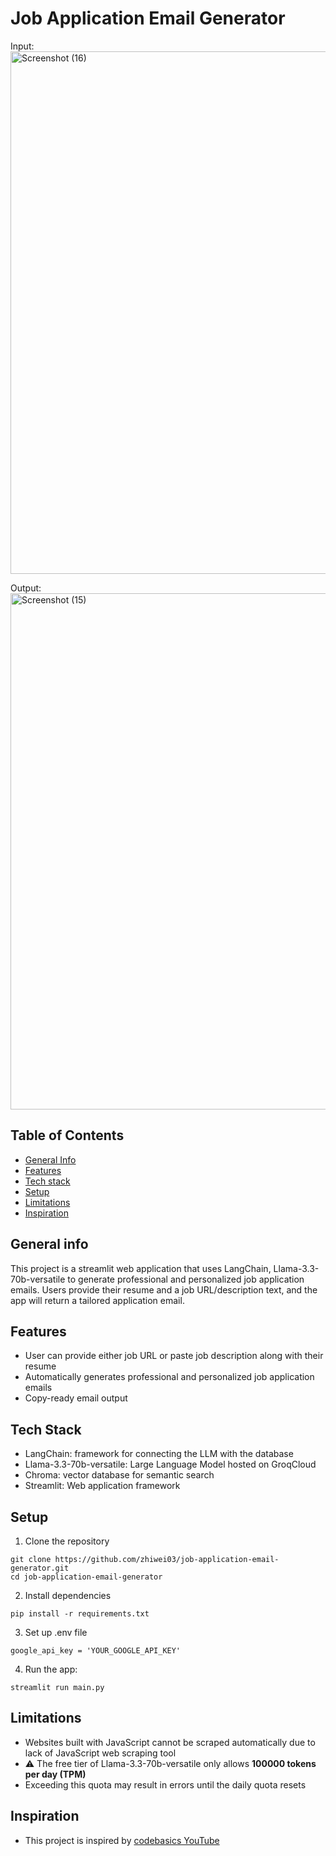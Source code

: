 # Job Application Email Generator

Input:
<img width="1920" height="836" alt="Screenshot (16)" src="https://github.com/user-attachments/assets/106d1f83-785f-4668-964b-6b08a16ffaef" />

Output:
<img width="1920" height="826" alt="Screenshot (15)" src="https://github.com/user-attachments/assets/e501ef67-b986-4998-9897-dbe8238ac74a" />

## Table of Contents
* [General Info](#general-info)
* [Features](#features)
* [Tech stack](#tech-stack)
* [Setup](#setup)
* [Limitations](#limitations)
* [Inspiration](#inspiration)

## General info
This project is a streamlit web application that uses LangChain, Llama-3.3-70b-versatile to generate professional and personalized job application emails.
Users provide their resume and a job URL/description text, and the app will return a tailored application email.

## Features
- User can provide either job URL or paste job description along with their resume
- Automatically generates professional and personalized job application emails
- Copy-ready email output
  
## Tech Stack
- LangChain: framework for connecting the LLM with the database
- Llama-3.3-70b-versatile: Large Language Model hosted on GroqCloud
- Chroma: vector database for semantic search
- Streamlit: Web application framework

## Setup
1. Clone the repository
```
git clone https://github.com/zhiwei03/job-application-email-generator.git
cd job-application-email-generator
```
2. Install dependencies
```
pip install -r requirements.txt
```
3. Set up .env file 
```
google_api_key = 'YOUR_GOOGLE_API_KEY'
```
4. Run the app:
```
streamlit run main.py
```

## Limitations
- Websites built with JavaScript cannot be scraped automatically due to lack of JavaScript web scraping tool
- ⚠️ The free tier of Llama-3.3-70b-versatile only allows **100000 tokens per day (TPM)**
- Exceeding this quota may result in errors until the daily quota resets
  
## Inspiration
- This project is inspired by [codebasics YouTube](https://youtu.be/CO4E_9V6li0?si=TXdCB4QEhxRvqVOT)
